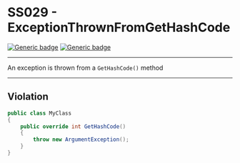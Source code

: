 # SS029 - ExceptionThrownFromGetHashCode

[![Generic badge](https://img.shields.io/badge/Severity-Warning-yellow.svg)](https://shields.io/) [![Generic badge](https://img.shields.io/badge/CodeFix-No-lightgrey.svg)](https://shields.io/)

---

An exception is thrown from a `GetHashCode()` method

---

## Violation
```cs
public class MyClass
{
    public override int GetHashCode()
    {
        throw new ArgumentException();
    }
}
```